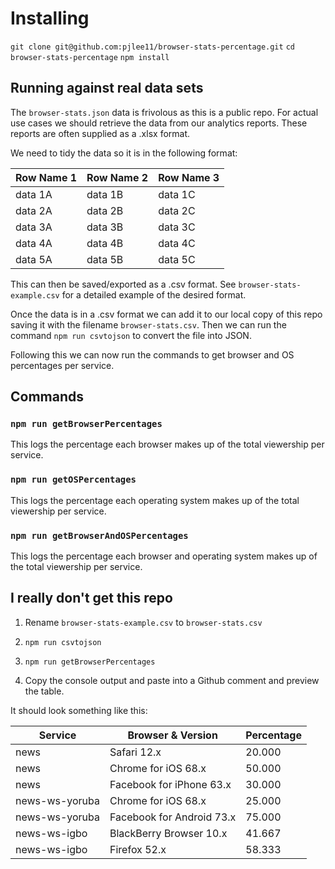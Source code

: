 # Installing

`git clone git@github.com:pjlee11/browser-stats-percentage.git`
`cd browser-stats-percentage`
`npm install`

## Running against real data sets

The `browser-stats.json` data is frivolous as this is a public repo. For actual use cases we should retrieve the data from our analytics reports. These reports are often supplied as a .xlsx format.

We need to tidy the data so it is in the following format:

| Row Name 1 | Row Name 2 | Row Name 3 |
| ---------- | ---------- | ---------- |
| data 1A    | data 1B    | data 1C    |
| data 2A    | data 2B    | data 2C    |
| data 3A    | data 3B    | data 3C    |
| data 4A    | data 4B    | data 4C    |
| data 5A    | data 5B    | data 5C    |

This can then be saved/exported as a .csv format. See `browser-stats-example.csv` for a detailed example of the desired format.

Once the data is in a .csv format we can add it to our local copy of this repo saving it with the filename `browser-stats.csv`. Then we can run the command `npm run csvtojson` to convert the file into JSON.

Following this we can now run the commands to get browser and OS percentages per service.

## Commands

### `npm run getBrowserPercentages`

This logs the percentage each browser makes up of the total viewership per service.

### `npm run getOSPercentages`

This logs the percentage each operating system makes up of the total viewership per service.

### `npm run getBrowserAndOSPercentages`

This logs the percentage each browser and operating system makes up of the total viewership per service.

## I really don't get this repo

1. Rename `browser-stats-example.csv` to `browser-stats.csv`

2. `npm run csvtojson`

3. `npm run getBrowserPercentages`

4. Copy the console output and paste into a Github comment and preview the table.

It should look something like this:

| Service        | Browser & Version         | Percentage |
| -------------- | ------------------------- | ---------- |
| news           | Safari 12.x               | 20.000     |
| news           | Chrome for iOS 68.x       | 50.000     |
| news           | Facebook for iPhone 63.x  | 30.000     |
| news-ws-yoruba | Chrome for iOS 68.x       | 25.000     |
| news-ws-yoruba | Facebook for Android 73.x | 75.000     |
| news-ws-igbo   | BlackBerry Browser 10.x   | 41.667     |
| news-ws-igbo   | Firefox 52.x              | 58.333     |
